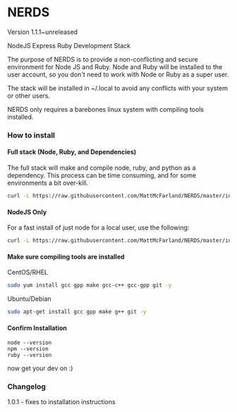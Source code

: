 # NERDS
Version 1.1.1~unreleased

NodeJS Express Ruby Development Stack 

The purpose of NERDS is to provide a non-conflicting and secure environment for Node JS and Ruby.  Node and Ruby will be installed to the user account, so you don't need to work with Node or Ruby as a super user.

The stack will be installed in ~/.local to avoid any conflicts with your system or other users.

NERDS only requires a barebones linux system with compiling tools installed.

### How to install

#### Full stack (Node, Ruby, and Dependencies)

The full stack will make and compile node, ruby, and python as a dependency.  This process can be time consuming, and for some environments a bit over-kill.  

```bash
curl -L https://raw.githubusercontent.com/MattMcFarland/NERDS/master/install.sh | bash
```

#### NodeJS Only

For a fast install of just node for a local user, use the following:
```bash
curl -L https://raw.githubusercontent.com/MattMcFarland/NERDS/master/install-node.sh | bash
```

#### Make sure compiling tools are installed 

CentOS/RHEL
```bash
sudo yum install gcc gpp make gcc-c++ gcc-gpp git -y
```

Ubuntu/Debian
```bash
sudo apt-get install gcc gpp make g++ git -y
```

#### Confirm Installation

```
node --version
npm --version
ruby --version
```

now get your dev on :)


### Changelog
1.0.1 - fixes to installation instructions
